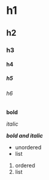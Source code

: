 # h1
## h2
### h3
#### h4
##### h5
###### h6

**bold**

*italic*

***bold and italic***

* unordered
* list

1. ordered
2. list
